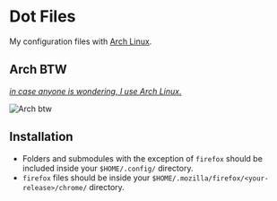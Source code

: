 # Dot Files
My configuration files with [Arch Linux](https://archlinux.org/).

## Arch BTW
*[in case anyone is wondering, I use Arch Linux.](https://knowyourmeme.com/memes/btw-i-use-arch)*  

![Arch btw](https://user-images.githubusercontent.com/93501477/252519048-77885443-96d5-497b-b39f-4839314deece.png)

## Installation
- Folders and submodules with the exception of `firefox` should be included inside your `$HOME/.config/` directory.
- `firefox` files should be inside your `$HOME/.mozilla/firefox/<your-release>/chrome/` directory.
